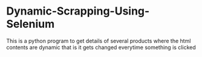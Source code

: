 # Dynamic-Scrapping-Using-Selenium
This is a python program to get details of several products where the html contents are dynamic that is it gets changed everytime something is clicked
